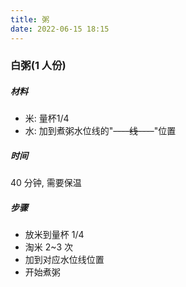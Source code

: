 ```yaml
---
title: 粥
date: 2022-06-15 18:15
---
```


### 白粥(1 人份)
##### 材料
- 米: 量杯1/4
- 水: 加到煮粥水位线的"~~----线----~~"位置

##### 时间
40 分钟, 需要保温

##### 步骤
- 放米到量杯 1/4
- 淘米 2~3 次
- 加到对应水位线位置
- 开始煮粥







